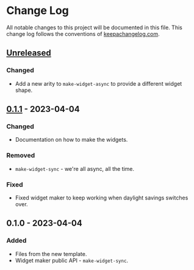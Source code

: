 # Change Log
All notable changes to this project will be documented in this file. This change log follows the conventions of [keepachangelog.com](http://keepachangelog.com/).

## [Unreleased]
### Changed
- Add a new arity to `make-widget-async` to provide a different widget shape.

## [0.1.1] - 2023-04-04
### Changed
- Documentation on how to make the widgets.

### Removed
- `make-widget-sync` - we're all async, all the time.

### Fixed
- Fixed widget maker to keep working when daylight savings switches over.

## 0.1.0 - 2023-04-04
### Added
- Files from the new template.
- Widget maker public API - `make-widget-sync`.

[Unreleased]: https://github.com/your-name/cheet-sheet/compare/0.1.1...HEAD
[0.1.1]: https://github.com/your-name/cheet-sheet/compare/0.1.0...0.1.1
